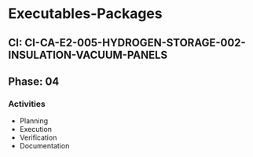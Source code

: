 # Executables-Packages

## CI: CI-CA-E2-005-HYDROGEN-STORAGE-002-INSULATION-VACUUM-PANELS
## Phase: 04

### Activities
- Planning
- Execution
- Verification
- Documentation

